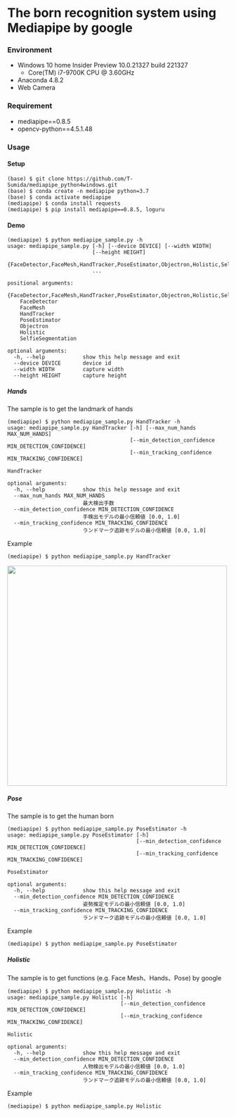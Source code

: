 # The born recognition system using Mediapipe by google

### Environment
- Windows 10 home Insider Preview 10.0.21327 build 221327
  - Core(TM) i7-9700K CPU @ 3.60GHz
- Anaconda 4.8.2
- Web Camera

### Requirement
- mediapipe==0.8.5
- opencv-python==4.5.1.48


### Usage
#### Setup
```
(base) $ git clone https://github.com/T-Sumida/mediapipe_python4windows.git
(base) $ conda create -n mediapipe python=3.7
(base) $ conda activate mediapipe
(mediapipe) $ conda install requests
(mediapipe) $ pip install mediapipe==0.8.5, loguru
```

#### Demo
```
(mediapipe) $ python mediapipe_sample.py -h
usage: mediapipe_sample.py [-h] [--device DEVICE] [--width WIDTH]
                           [--height HEIGHT]
                           {FaceDetector,FaceMesh,HandTracker,PoseEstimator,Objectron,Holistic,SelfieSegmentation}
                           ...

positional arguments:
  {FaceDetector,FaceMesh,HandTracker,PoseEstimator,Objectron,Holistic,SelfieSegmentation}
    FaceDetector
    FaceMesh
    HandTracker
    PoseEstimator
    Objectron
    Holistic
    SelfieSegmentation

optional arguments:
  -h, --help            show this help message and exit
  --device DEVICE       device id
  --width WIDTH         capture width
  --height HEIGHT       capture height
```

##### Hands
The sample is to get the landmark of hands
```
(mediapipe) $ python mediapipe_sample.py HandTracker -h
usage: mediapipe_sample.py HandTracker [-h] [--max_num_hands MAX_NUM_HANDS]
                                       [--min_detection_confidence MIN_DETECTION_CONFIDENCE]
                                       [--min_tracking_confidence MIN_TRACKING_CONFIDENCE]

HandTracker

optional arguments:
  -h, --help            show this help message and exit
  --max_num_hands MAX_NUM_HANDS
                        最大検出手数
  --min_detection_confidence MIN_DETECTION_CONFIDENCE
                        手検出モデルの最小信頼値 [0.0, 1.0]
  --min_tracking_confidence MIN_TRACKING_CONFIDENCE
                        ランドマーク追跡モデルの最小信頼値 [0.0, 1.0]
```
Example
```
(mediapipe) $ python mediapipe_sample.py HandTracker
```
<img src=./pic/hand.jpg width=500>


##### Pose
The sample is to get the human born
```
(mediapipe) $ python mediapipe_sample.py PoseEstimator -h
usage: mediapipe_sample.py PoseEstimator [-h]
                                         [--min_detection_confidence MIN_DETECTION_CONFIDENCE]
                                         [--min_tracking_confidence MIN_TRACKING_CONFIDENCE]

PoseEstimator

optional arguments:
  -h, --help            show this help message and exit
  --min_detection_confidence MIN_DETECTION_CONFIDENCE
                        姿勢推定モデルの最小信頼値 [0.0, 1.0]
  --min_tracking_confidence MIN_TRACKING_CONFIDENCE
                        ランドマーク追跡モデルの最小信頼値 [0.0, 1.0]
```
Example
```
(mediapipe) $ python mediapipe_sample.py PoseEstimator
```



##### Holistic
The sample is to get functions (e.g. Face Mesh、Hands、Pose) by google
```
(mediapipe) $ python mediapipe_sample.py Holistic -h
usage: mediapipe_sample.py Holistic [-h]
                                    [--min_detection_confidence MIN_DETECTION_CONFIDENCE]
                                    [--min_tracking_confidence MIN_TRACKING_CONFIDENCE]

Holistic

optional arguments:
  -h, --help            show this help message and exit
  --min_detection_confidence MIN_DETECTION_CONFIDENCE
                        人物検出モデルの最小信頼値 [0.0, 1.0]
  --min_tracking_confidence MIN_TRACKING_CONFIDENCE
                        ランドマーク追跡モデルの最小信頼値 [0.0, 1.0]
```
Example
```
(mediapipe) $ python mediapipe_sample.py Holistic
```
